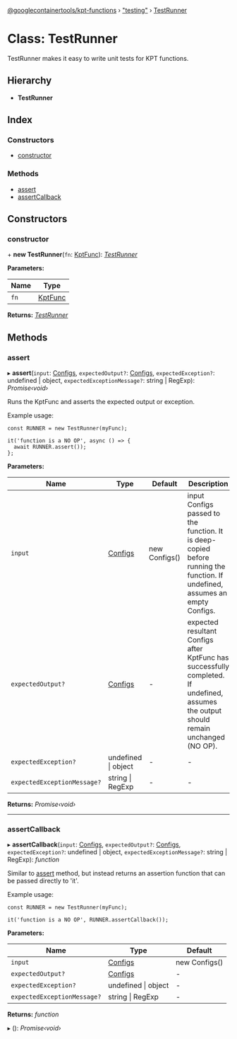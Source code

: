[@googlecontainertools/kpt-functions](../README.md) › ["testing"](../modules/_testing_.md) › [TestRunner](_testing_.testrunner.md)

# Class: TestRunner

TestRunner makes it easy to write unit tests for KPT functions.

## Hierarchy

* **TestRunner**

## Index

### Constructors

* [constructor](_testing_.testrunner.md#constructor)

### Methods

* [assert](_testing_.testrunner.md#assert)
* [assertCallback](_testing_.testrunner.md#assertcallback)

## Constructors

###  constructor

\+ **new TestRunner**(`fn`: [KptFunc](../interfaces/_types_.kptfunc.md)): *[TestRunner](_testing_.testrunner.md)*

**Parameters:**

Name | Type |
------ | ------ |
`fn` | [KptFunc](../interfaces/_types_.kptfunc.md) |

**Returns:** *[TestRunner](_testing_.testrunner.md)*

## Methods

###  assert

▸ **assert**(`input`: [Configs](_types_.configs.md), `expectedOutput?`: [Configs](_types_.configs.md), `expectedException?`: undefined | object, `expectedExceptionMessage?`: string | RegExp): *Promise‹void›*

Runs the KptFunc and asserts the expected output or exception.

Example usage:

```
const RUNNER = new TestRunner(myFunc);

it('function is a NO OP', async () => {
  await RUNNER.assert());
};
```

**Parameters:**

Name | Type | Default | Description |
------ | ------ | ------ | ------ |
`input` | [Configs](_types_.configs.md) | new Configs() | input Configs passed to the function. It is deep-copied before running the function.   If undefined, assumes an empty Configs. |
`expectedOutput?` | [Configs](_types_.configs.md) | - | expected resultant Configs after KptFunc has successfully completed.   If undefined, assumes the output should remain unchanged (NO OP). |
`expectedException?` | undefined &#124; object | - | - |
`expectedExceptionMessage?` | string &#124; RegExp | - | - |

**Returns:** *Promise‹void›*

___

###  assertCallback

▸ **assertCallback**(`input`: [Configs](_types_.configs.md), `expectedOutput?`: [Configs](_types_.configs.md), `expectedException?`: undefined | object, `expectedExceptionMessage?`: string | RegExp): *function*

Similar to [assert](_testing_.testrunner.md#assert) method, but instead returns an assertion function that can be passed directly to 'it'.

Example usage:

```
const RUNNER = new TestRunner(myFunc);

it('function is a NO OP', RUNNER.assertCallback());
```

**Parameters:**

Name | Type | Default |
------ | ------ | ------ |
`input` | [Configs](_types_.configs.md) | new Configs() |
`expectedOutput?` | [Configs](_types_.configs.md) | - |
`expectedException?` | undefined &#124; object | - |
`expectedExceptionMessage?` | string &#124; RegExp | - |

**Returns:** *function*

▸ (): *Promise‹void›*
